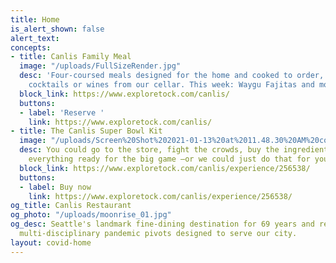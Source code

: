 ```yaml
---
title: Home
is_alert_shown: false
alert_text: 
concepts:
- title: Canlis Family Meal
  image: "/uploads/FullSizeRender.jpg"
  desc: 'Four-coursed meals designed for the home and cooked to order, with ready-made
    cocktails or wines from our cellar. This week: Waygu Fajitas and more. '
  block_link: https://www.exploretock.com/canlis/
  buttons:
  - label: 'Reserve '
    link: https://www.exploretock.com/canlis/
- title: The Canlis Super Bowl Kit
  image: "/uploads/Screen%20Shot%202021-01-13%20at%2011.48.30%20AM%20copy.jpg"
  desc: You could go to the store, fight the crowds, buy the ingredients, and get
    everything ready for the big game —or we could just do that for you.
  block_link: https://www.exploretock.com/canlis/experience/256538/
  buttons:
  - label: Buy now
    link: https://www.exploretock.com/canlis/experience/256538/
og_title: Canlis Restaurant
og_photo: "/uploads/moonrise_01.jpg"
og_desc: Seattle's landmark fine-dining destination for 69 years and recent home to
  multi-disciplinary pandemic pivots designed to serve our city.
layout: covid-home
---
```


